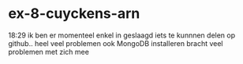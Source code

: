 # ex-8-cuyckens-arn
18:29 ik ben er momenteel enkel in geslaagd iets te kunnnen delen op github.. heel veel problemen
ook MongoDB installeren bracht veel problemen met zich mee
